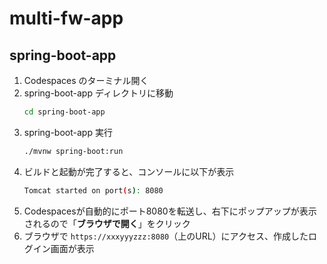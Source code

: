 # multi-fw-app
## spring-boot-app
1.  Codespaces のターミナル開く
2.  spring-boot-app ディレクトリに移動
    ```bash
    cd spring-boot-app
    ```
3.  spring-boot-app 実行
    ```bash
    ./mvnw spring-boot:run
4.  ビルドと起動が完了すると、コンソールに以下が表示
    ```bash
    Tomcat started on port(s): 8080
5.  Codespacesが自動的にポート8080を転送し、右下にポップアップが表示されるので「**ブラウザで開く**」をクリック
6.  ブラウザで `https://xxxyyyzzz:8080`（上のURL）にアクセス、作成したログイン画面が表示
